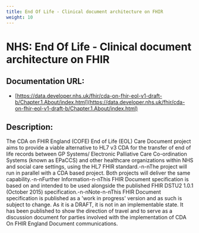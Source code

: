 ```yaml
---
title: End Of Life - Clinical document architecture on FHIR
weight: 10
---
```


# NHS: End Of Life - Clinical document architecture on FHIR

## Documentation URL:
 - [https://data.developer.nhs.uk/fhir/cda-on-fhir-eol-v1-draft-b/Chapter.1.About/index.html](https://data.developer.nhs.uk/fhir/cda-on-fhir-eol-v1-draft-b/Chapter.1.About/index.html)

## Description:
The CDA on FHIR England (COFE) End of Life (EOL) Care Document project aims to provide a viable alternative to HL7 v3 CDA for the transfer of end of life records between GP Systems/ Electronic Palliative Care Co-ordination Systems (known as EPaCCS) and other healthcare organizations within NHS and social care settings, using the HL7 FHIR standard.-n-nThe project will run in parallel with a CDA based project. Both projects will deliver the same capability.-n-nFurther Information-n-nThis FHIR Document specification is based on and intended to be used alongside the published FHIR DSTU2 1.0.1 (October 2015) specification.-n-nNote-n-nThis FHIR Document specification is published as a 'work in progress' version and as such is subject to change. As it is a DRAFT, it is not in an implementable state. It has been published to show the direction of travel and to serve as a discussion document for parties involved with the implementation of CDA On FHIR England Document communications. 

